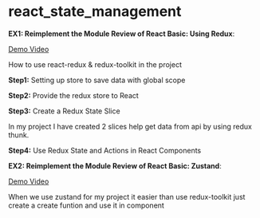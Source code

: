 # react_state_management

**EX1: Reimplement the Module Review of React Basic: Using Redux**:

[Demo Video](https://drive.google.com/file/d/16O0sbIVnfiGEOzNKHqX_SmKOvo-M9JhH/view?usp=sharing)

How to use react-redux & redux-toolkit in the project

**Step1:** Setting up store to save data with global scope

**Step2:** Provide the redux store to React

**Step3:** Create a Redux State Slice

In my project I have created 2 slices help get data from api by using redux thunk.

**Step4:** Use Redux State and Actions in React Components


**EX2: Reimplement the Module Review of React Basic: Zustand**:

[Demo Video](https://drive.google.com/file/d/1pwX3YXJgc5Cmp1SIK30J34kgrBJ2vtY-/view?usp=sharing)

When we use zustand for my project it easier than use redux-toolkit just create a create funtion and use it in component
